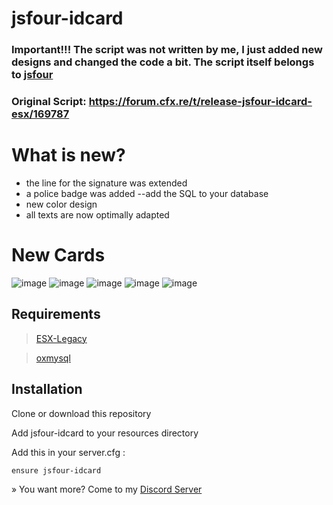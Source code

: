 # jsfour-idcard

### Important!!! The script was not written by me, I just added new designs and changed the code a bit. The script itself belongs to [jsfour](https://forum.cfx.re/u/jsfour/summary)

### Original Script: https://forum.cfx.re/t/release-jsfour-idcard-esx/169787

# What is new?
- the line for the signature was extended
- a police badge was added --add the SQL to your database
- new color design
- all texts are now optimally adapted

# New Cards

![image](https://github.com/ScubeScripts/jsfour-idcard/assets/104854776/7a86c5b8-e785-4e01-83be-2eeab802d50d)
![image](https://github.com/ScubeScripts/jsfour-idcard/assets/104854776/0abe00c8-9279-4aca-aca5-d23dc83500cb)
![image](https://github.com/ScubeScripts/jsfour-idcard/assets/104854776/d1efc520-d6b7-497d-a1d7-9e47ae8ef2d0)
![image](https://github.com/ScubeScripts/jsfour-idcard/assets/104854776/8abefa22-65f4-4f23-9070-2376ea3c9e5a)
![image](https://github.com/ScubeScripts/jsfour-idcard/assets/104854776/62fb82d5-92b0-46d4-9b32-92942183c1a0)

## Requirements

> [ESX-Legacy](https://github.com/esx-framework/esx-legacy)

> [oxmysql](https://github.com/esx-framework/esx-legacy)

## Installation
Clone or download this repository

Add jsfour-idcard to your resources directory

Add this in your server.cfg :
```
ensure jsfour-idcard
```

» You want more? Come to my [Discord Server](https://discord.gg/Mqgewse3Yc)



